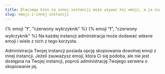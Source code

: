 ```yaml
---
title: Dlaczego ktoś na innej instancji może używać tej emoji, a ja nie?
slug: emoji-z-innej-instancji
---
```


{% emoji "❗", "czerwony wykrzyknik" %} {% emoji "❗", "czerwony wykrzyknik" %} Na każdej instancji administracja może dodawać własne emoji i wiele z nich z tego korzysta.

Administracja Twojej instancji posiada opcję skopiowania dowolnej emoji z innej instancji. Jeżeli zauważysz emoji, która Ci się podoba, ale nie jest dostępna na Twojej instancji, poproś administrację Twojego serwera o skopiowanie jej.
